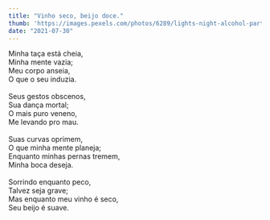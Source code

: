 ```yaml
---
title: "Vinho seco, beijo doce."
thumb: 'https://images.pexels.com/photos/6289/lights-night-alcohol-party.jpg'
date: "2021-07-30"
---
```

Minha taça está cheia,  
Minha mente vazia;  
Meu corpo anseia,  
O que o seu induzia.  
<br />
Seus gestos obscenos,  
Sua dança mortal;  
O mais puro veneno,  
Me levando pro mau.  
<br />
Suas curvas oprimem,  
O que minha mente planeja;  
Enquanto minhas pernas tremem,  
Minha boca deseja.  
<br />
Sorrindo enquanto peco,  
Talvez seja grave;  
Mas enquanto meu vinho é seco,  
Seu beijo é suave.  

